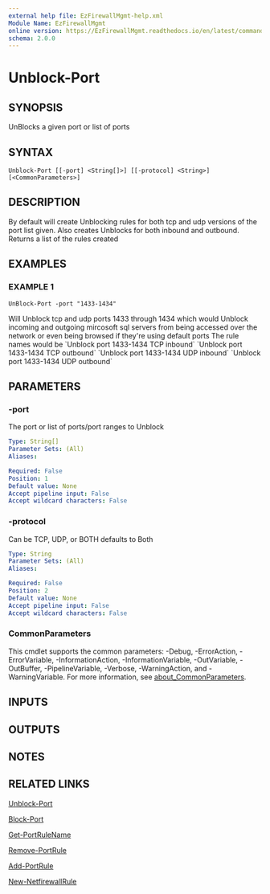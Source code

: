 ```yaml
---
external help file: EzFirewallMgmt-help.xml
Module Name: EzFirewallMgmt
online version: https://EzFirewallMgmt.readthedocs.io/en/latest/commands/Unblock-Port
schema: 2.0.0
---
```


# Unblock-Port

## SYNOPSIS
UnBlocks a given port or list of ports

## SYNTAX

```
Unblock-Port [[-port] <String[]>] [[-protocol] <String>] [<CommonParameters>]
```

## DESCRIPTION
By default will create Unblocking rules for both tcp and udp versions of the port list given.
Also creates Unblocks for both inbound and outbound. 
Returns a list of the rules created

## EXAMPLES

### EXAMPLE 1
```
UnBlock-Port -port "1433-1434"
```

Will Unblock tcp and udp ports 1433 through 1434 which would Unblock incoming and outgoing mircosoft sql servers
from being accessed over the network or even being browsed if they're using default ports
The rule names would be \`Unblock port 1433-1434 TCP inbound\` \`Unblock port 1433-1434 TCP outbound\` \`Unblock port 1433-1434 UDP inbound\` \`Unblock port 1433-1434 UDP outbound\`

## PARAMETERS

### -port
The port or list of ports/port ranges to Unblock

```yaml
Type: String[]
Parameter Sets: (All)
Aliases:

Required: False
Position: 1
Default value: None
Accept pipeline input: False
Accept wildcard characters: False
```

### -protocol
Can be TCP, UDP, or BOTH defaults to Both

```yaml
Type: String
Parameter Sets: (All)
Aliases:

Required: False
Position: 2
Default value: None
Accept pipeline input: False
Accept wildcard characters: False
```

### CommonParameters
This cmdlet supports the common parameters: -Debug, -ErrorAction, -ErrorVariable, -InformationAction, -InformationVariable, -OutVariable, -OutBuffer, -PipelineVariable, -Verbose, -WarningAction, and -WarningVariable. For more information, see [about_CommonParameters](http://go.microsoft.com/fwlink/?LinkID=113216).

## INPUTS

## OUTPUTS

## NOTES

## RELATED LINKS

[Unblock-Port](https://EzFirewallMgmt.readthedocs.io/en/latest/commands/Unblock-Port)

[Block-Port](https://EzFirewallMgmt.readthedocs.io/en/latest/commands/Block-Port)

[Get-PortRuleName](https://EzFirewallMgmt.readthedocs.io/en/latest/commands/Get-PortRuleName)

[Remove-PortRule](https://EzFirewallMgmt.readthedocs.io/en/latest/commands/Remove-PortRule)

[Add-PortRule](https://EzFirewallMgmt.readthedocs.io/en/latest/commands/Add-PortRule)

[New-NetfirewallRule](https://docs.microsoft.com/en-us/powershell/module/netsecurity/New-NetfirewallRule)

